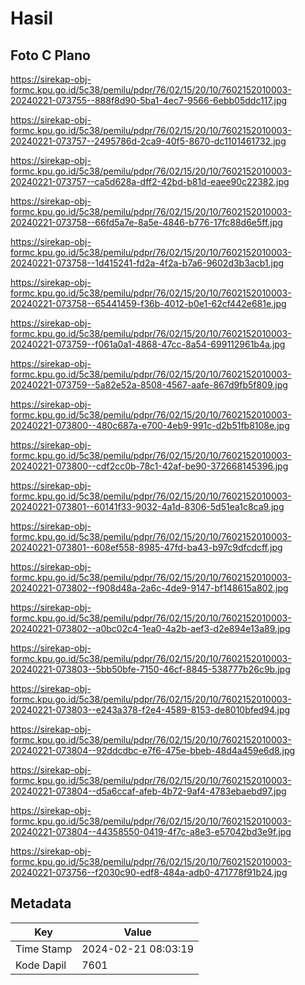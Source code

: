 # Hasil

## Foto C Plano

https://sirekap-obj-formc.kpu.go.id/5c38/pemilu/pdpr/76/02/15/20/10/7602152010003-20240221-073755--888f8d90-5ba1-4ec7-9566-6ebb05ddc117.jpg

https://sirekap-obj-formc.kpu.go.id/5c38/pemilu/pdpr/76/02/15/20/10/7602152010003-20240221-073757--2495786d-2ca9-40f5-8670-dc1101461732.jpg

https://sirekap-obj-formc.kpu.go.id/5c38/pemilu/pdpr/76/02/15/20/10/7602152010003-20240221-073757--ca5d628a-dff2-42bd-b81d-eaee90c22382.jpg

https://sirekap-obj-formc.kpu.go.id/5c38/pemilu/pdpr/76/02/15/20/10/7602152010003-20240221-073758--66fd5a7e-8a5e-4846-b776-17fc88d6e5ff.jpg

https://sirekap-obj-formc.kpu.go.id/5c38/pemilu/pdpr/76/02/15/20/10/7602152010003-20240221-073758--1d415241-fd2a-4f2a-b7a6-9602d3b3acb1.jpg

https://sirekap-obj-formc.kpu.go.id/5c38/pemilu/pdpr/76/02/15/20/10/7602152010003-20240221-073758--65441459-f36b-4012-b0e1-62cf442e681e.jpg

https://sirekap-obj-formc.kpu.go.id/5c38/pemilu/pdpr/76/02/15/20/10/7602152010003-20240221-073759--f061a0a1-4868-47cc-8a54-699112961b4a.jpg

https://sirekap-obj-formc.kpu.go.id/5c38/pemilu/pdpr/76/02/15/20/10/7602152010003-20240221-073759--5a82e52a-8508-4567-aafe-867d9fb5f809.jpg

https://sirekap-obj-formc.kpu.go.id/5c38/pemilu/pdpr/76/02/15/20/10/7602152010003-20240221-073800--480c687a-e700-4eb9-991c-d2b51fb8108e.jpg

https://sirekap-obj-formc.kpu.go.id/5c38/pemilu/pdpr/76/02/15/20/10/7602152010003-20240221-073800--cdf2cc0b-78c1-42af-be90-372668145396.jpg

https://sirekap-obj-formc.kpu.go.id/5c38/pemilu/pdpr/76/02/15/20/10/7602152010003-20240221-073801--60141f33-9032-4a1d-8306-5d51ea1c8ca9.jpg

https://sirekap-obj-formc.kpu.go.id/5c38/pemilu/pdpr/76/02/15/20/10/7602152010003-20240221-073801--608ef558-8985-47fd-ba43-b97c9dfcdcff.jpg

https://sirekap-obj-formc.kpu.go.id/5c38/pemilu/pdpr/76/02/15/20/10/7602152010003-20240221-073802--f908d48a-2a6c-4de9-9147-bf148615a802.jpg

https://sirekap-obj-formc.kpu.go.id/5c38/pemilu/pdpr/76/02/15/20/10/7602152010003-20240221-073802--a0bc02c4-1ea0-4a2b-aef3-d2e894e13a89.jpg

https://sirekap-obj-formc.kpu.go.id/5c38/pemilu/pdpr/76/02/15/20/10/7602152010003-20240221-073803--5bb50bfe-7150-46cf-8845-538777b26c9b.jpg

https://sirekap-obj-formc.kpu.go.id/5c38/pemilu/pdpr/76/02/15/20/10/7602152010003-20240221-073803--e243a378-f2e4-4589-8153-de8010bfed94.jpg

https://sirekap-obj-formc.kpu.go.id/5c38/pemilu/pdpr/76/02/15/20/10/7602152010003-20240221-073804--92ddcdbc-e7f6-475e-bbeb-48d4a459e6d8.jpg

https://sirekap-obj-formc.kpu.go.id/5c38/pemilu/pdpr/76/02/15/20/10/7602152010003-20240221-073804--d5a6ccaf-afeb-4b72-9af4-4783ebaebd97.jpg

https://sirekap-obj-formc.kpu.go.id/5c38/pemilu/pdpr/76/02/15/20/10/7602152010003-20240221-073804--44358550-0419-4f7c-a8e3-e57042bd3e9f.jpg

https://sirekap-obj-formc.kpu.go.id/5c38/pemilu/pdpr/76/02/15/20/10/7602152010003-20240221-073756--f2030c90-edf8-484a-adb0-471778f91b24.jpg


## Metadata

| Key        | Value               |
| ---------- | ------------------- |
| Time Stamp | 2024-02-21 08:03:19 |
| Kode Dapil | 7601                |



